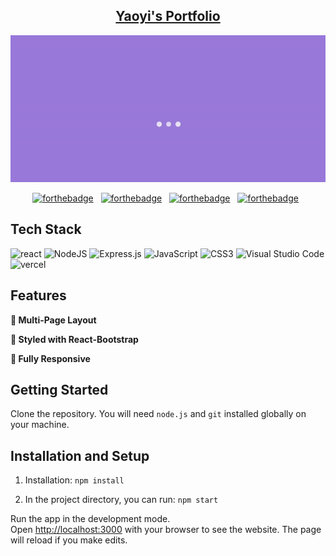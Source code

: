 <div align="center">
<h2 align="center">
  <a href="https://yaoyi.vercel.app/" target="_blank">Yaoyi's Portfolio</a>
</h2>
  <img alt="Demo" src="./Images/yaoyi.gif" />

[![forthebadge](https://forthebadge.com/images/badges/uses-html.svg)](https://forthebadge.com) &nbsp;
[![forthebadge](https://forthebadge.com/images/badges/uses-css.svg)](https://forthebadge.com) &nbsp;
[![forthebadge](https://forthebadge.com/images/badges/made-with-javascript.svg)](https://forthebadge.com) &nbsp;
[![forthebadge](https://forthebadge.com/images/badges/built-with-love.svg)](https://forthebadge.com) &nbsp;

</div>

## Tech Stack

![react](https://img.shields.io/badge/React-20232A?style=for-the-badge&logo=react&logoColor=61DAFB)
![NodeJS](https://img.shields.io/badge/node.js-6DA55F?style=for-the-badge&logo=node.js&logoColor=white)
![Express.js](https://img.shields.io/badge/express.js-%23404d59.svg?style=for-the-badge&logo=express&logoColor=%2361DAFB)
![JavaScript](https://img.shields.io/badge/javascript-%23323330.svg?style=for-the-badge&logo=javascript&logoColor=%23F7DF1E)
![CSS3](https://img.shields.io/badge/css3-%231572B6.svg?style=for-the-badge&logo=css3&logoColor=white)
![Visual Studio Code](https://img.shields.io/badge/Visual%20Studio%20Code-0078d7.svg?style=for-the-badge&logo=visual-studio-code&logoColor=white)
![vercel](https://img.shields.io/badge/Vercel-20232A?style=for-the-badge&logo=vercel&logoColor=61DAFB)

## Features

**📖 Multi-Page Layout**

**🎨 Styled with React-Bootstrap**

**📱 Fully Responsive**

## Getting Started

Clone the repository. You will need `node.js` and `git` installed globally on your machine.

## Installation and Setup

1. Installation: `npm install`

2. In the project directory, you can run: `npm start`

Run the app in the development mode.\
Open [http://localhost:3000](http://localhost:3000) with your browser to see the website.
The page will reload if you make edits.

